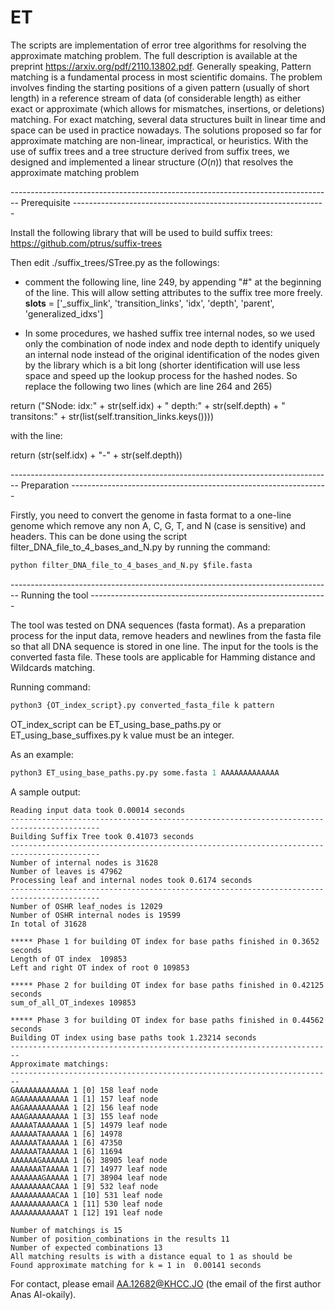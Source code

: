 # ET
The scripts are implementation of error tree algorithms for resolving the approximate matching problem. The full description is available at the preprint https://arxiv.org/pdf/2110.13802.pdf. 
Generally speaking, Pattern matching is a fundamental process in most scientific domains. The problem involves finding the starting positions of a given pattern (usually of short length) in a reference stream of data (of considerable length) as either exact or approximate (which allows for mismatches, insertions, or deletions) matching. For exact matching, several data structures built in linear time and space can be used in practice nowadays. The solutions proposed so far for approximate matching are non-linear, impractical, or heuristics. With the use of suffix trees and a tree structure derived from suffix trees, we designed and implemented a linear structure ($O(n)$) that resolves the approximate matching problem


-------------------------------------------------------------------------------- Prerequisite ---------------------------------------------------------------

Install the following library that will be used to build suffix trees:
https://github.com/ptrus/suffix-trees 

Then edit ./suffix_trees/STree.py as the followings:

- comment the following line, line 249, by appending "#" at the beginning of the line. This will allow setting attributes to the suffix tree more freely.
__slots__ = ['_suffix_link', 'transition_links', 'idx', 'depth', 'parent', 'generalized_idxs']

- In some procedures, we hashed suffix tree internal nodes, so we used only the combination of node index and node depth to identify uniquely an internal node instead of the original identification of the nodes given by the library which is a bit long (shorter identification will use less space and speed up the lookup process for the hashed nodes. So replace the following two lines (which are line 264 and 265) 

return ("SNode: idx:" + str(self.idx) + " depth:" + str(self.depth) +
                " transitons:" + str(list(self.transition_links.keys())))

with the line:

return (str(self.idx) + "-" + str(self.depth))


-------------------------------------------------------------------------------- Preparation ----------------------------------------------------------------

Firstly, you need to convert the genome in fasta format to a one-line genome which remove any non A, C, G, T, and N (case is sensitive) and headers. This can be done using the script filter_DNA_file_to_4_bases_and_N.py by running the command:

```python
python filter_DNA_file_to_4_bases_and_N.py $file.fasta 
```
-------------------------------------------------------------------------------- Running the tool -----------------------------------------------------------

The tool was tested on DNA sequences (fasta format). As a preparation process for the input data, remove headers and newlines from the fasta file so that all DNA sequence is stored in one line. The input for the tools is the converted fasta file. These tools are applicable for Hamming distance and Wildcards matching. 

Running command:
```python
python3 {OT_index_script}.py converted_fasta_file k pattern 
```

OT_index_script can be ET_using_base_paths.py or ET_using_base_suffixes.py
k value must be an integer.

As an example:
```python
python3 ET_using_base_paths.py.py some.fasta 1 AAAAAAAAAAAAA
```

A sample output:
```
Reading input data took 0.00014 seconds
------------------------------------------------------------------------------------------
Building Suffix Tree took 0.41073 seconds
------------------------------------------------------------------------------------------
Number of internal nodes is 31628
Number of leaves is 47962
Processing leaf and internal nodes took 0.6174 seconds
------------------------------------------------------------------------------------------
Number of OSHR leaf_nodes is 12029
Number of OSHR internal nodes is 19599
In total of 31628

***** Phase 1 for building OT index for base paths finished in 0.3652 seconds
Length of OT index  109853
Left and right OT index of root 0 109853

***** Phase 2 for building OT index for base paths finished in 0.42125 seconds
sum_of_all_OT_indexes 109853

***** Phase 3 for building OT index for base paths finished in 0.44562 seconds
Building OT index using base paths took 1.23214 seconds
------------------------------------------------------------------------
Approximate matchings:
------------------------------------------------------------------------
GAAAAAAAAAAAA 1 [0] 158 leaf node
AGAAAAAAAAAAA 1 [1] 157 leaf node
AAGAAAAAAAAAA 1 [2] 156 leaf node
AAAGAAAAAAAAA 1 [3] 155 leaf node
AAAAATAAAAAAA 1 [5] 14979 leaf node
AAAAAATAAAAAA 1 [6] 14978
AAAAAATAAAAAA 1 [6] 47350
AAAAAATAAAAAA 1 [6] 11694
AAAAAAGAAAAAA 1 [6] 38905 leaf node
AAAAAAATAAAAA 1 [7] 14977 leaf node
AAAAAAAGAAAAA 1 [7] 38904 leaf node
AAAAAAAAACAAA 1 [9] 532 leaf node
AAAAAAAAAACAA 1 [10] 531 leaf node
AAAAAAAAAAACA 1 [11] 530 leaf node
AAAAAAAAAAAAT 1 [12] 191 leaf node

Number of matchings is 15
Number of position_combinations in the results 11
Number of expected combinations 13
All matching results is with a distance equal to 1 as should be
Found approximate matching for k = 1 in  0.00141 seconds
```


For contact, please email AA.12682@KHCC.JO (the email of the first author Anas Al-okaily).
